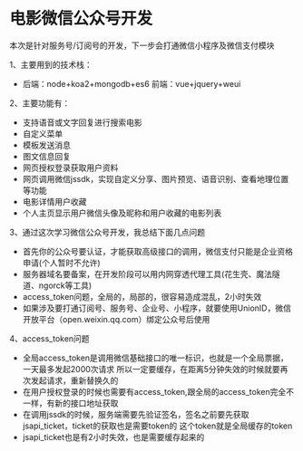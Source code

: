 # 电影微信公众号开发

本次是针对服务号/订阅号的开发，下一步会打通微信小程序及微信支付模块

1、主要用到的技术栈：

* 后端：node+koa2+mongodb+es6 前端：vue+jquery+weui

2、主要功能有：

* 支持语音或文字回复进行搜索电影
* 自定义菜单
* 模板发送消息
* 图文信息回复
* 网页授权登录获取用户资料
* 网页调用微信jssdk，实现自定义分享、图片预览、语音识别、查看地理位置等功能
* 电影详情用户收藏
* 个人主页显示用户微信头像及昵称和用户收藏的电影列表

3、通过这次学习微信公众号开发，我总结下面几点问题

* 首先你的公众号要认证，才能获取高级接口的调用，微信支付只能是企业资格申请(个人暂时不允许)
* 服务器域名要备案，在开发阶段可以用内网穿透代理工具(花生壳、魔法隧道、ngorck等工具)
* access_token问题，全局的，局部的，很容易造成混乱，2小时失效
* 如果涉及要打通订阅号、服务号、企业号、小程序，就要使用UnionID，微信开放平台（open.weixin.qq.com）绑定公众号后使用

4、access_token问题

* 全局access_token是调用微信基础接口的唯一标识，也就是一个全局票据，一天最多发起2000次请求
  所以一定要缓存，在距离5分钟失效的时候就要再次发起请求，重新替换久的
* 在用户授权登录的时候也需要有access_token,跟全局的access_token完全不一样，有新的接口地址获取
* 在调用jssdk的时候，服务端需要先验证签名，签名之前要先获取jsapi_ticket，ticket的获取也是需要token的
  这个token就是全局缓存的token
* jsapi_ticket也是有2小时失效，也是需要缓存起来的
